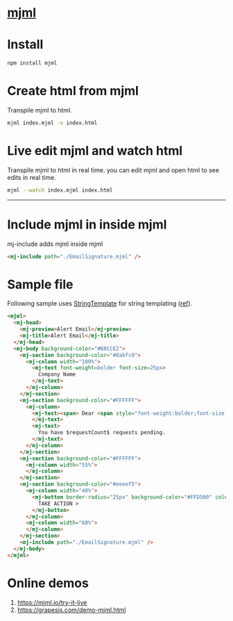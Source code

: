 # [mjml](https://mjml.io/)

# Install
```bash
npm install mjml
```
# Create html from mjml
Transpile mjml to html.
```bash
mjml index.mjml -o index.html
```

# Live edit mjml and watch html
Transpile mjml to html in real time.
you can edit mjml and open html to see edits in real time.
```bash
mjml --watch index.mjml index.html
```

---

# Include mjml in inside mjml
mj-include adds mjml inside mjml 
```html
<mj-include path="./EmailSignature.mjml" />
```


# Sample file
Following sample uses [StringTemplate](https://stringtemplate.org) for string templating ([ref](https://github.com/kamilkabir9/code_notes/blob/master/csharp.md#string-templates-using-stringtemplate)).
```html
<mjml>
  <mj-head>
    <mj-preview>Alert Email</mj-preview>
    <mj-title>Alert Email</mj-title>
  </mj-head>
  <mj-body background-color="#B8CCE2">
    <mj-section background-color="#8abfc0">
      <mj-column width="100%">        
        <mj-text font-weight=bolder font-size=25px>
          Company Name
        </mj-text>
      </mj-column>
    </mj-section>
    <mj-section background-color="#FFFFFF">
      <mj-column>
        <mj-text><span> Dear <span style="font-weight:bolder;font-size:14px;">$CostControllerName$,</span></span>
        </mj-text>
        <mj-text>
          You have $requestCount$ requests pending.
        </mj-text>
      </mj-column>
    </mj-section>
    <mj-section background-color="#FFFFFF">
      <mj-column width="55%">        
      </mj-column>
    </mj-section>
    <mj-section background-color="#eeeef5">
      <mj-column width="40%">
        <mj-button border-radius="25px" background-color="#FFD500" color="black" font-weight="bold" href="$SubprojectEntryPageURL$">
          TAKE ACTION >
        </mj-button>
      </mj-column>
      <mj-column width="60%">
      </mj-column>
    </mj-section>
    <mj-include path="./EmailSignature.mjml" />
  </mj-body>
</mjml>
```

# Online demos
1. https://mjml.io/try-it-live
2. https://grapesjs.com/demo-mjml.html

